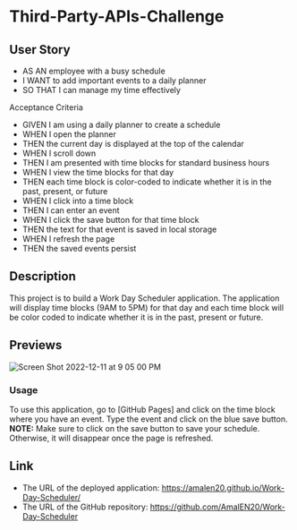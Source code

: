 # Third-Party-APIs-Challenge
## User Story

- AS AN employee with a busy schedule
- I WANT to add important events to a daily planner
- SO THAT I can manage my time effectively

Acceptance Criteria

- GIVEN I am using a daily planner to create a schedule
- WHEN I open the planner
- THEN the current day is displayed at the top of the calendar
- WHEN I scroll down
- THEN I am presented with time blocks for standard business hours
- WHEN I view the time blocks for that day
- THEN each time block is color-coded to indicate whether it is in the past, present, or future
- WHEN I click into a time block
- THEN I can enter an event
- WHEN I click the save button for that time block
- THEN the text for that event is saved in local storage
- WHEN I refresh the page
- THEN the saved events persist

## Description
This project is to build a Work Day Scheduler application. The application will display time blocks (9AM to 5PM) for that day and each time block will be color coded to indicate whether it is in the past, present or future.

## Previews
![Screen Shot 2022-12-11 at 9 05 00 PM](https://user-images.githubusercontent.com/116880367/206964831-07c1ea94-b6bb-4296-b3a9-4f755c2774b2.png)

### Usage
To use this application, go to [GitHub Pages] and click on the time block where you have an event. Type the event and click on the blue save button.
<br>**NOTE:** Make sure to click on the save button to save your schedule. Otherwise, it will disappear once the page is refreshed.

## Link
- The URL of the deployed application: https://amalen20.github.io/Work-Day-Scheduler/
- The URL of the GitHub repository: https://github.com/AmalEN20/Work-Day-Scheduler
